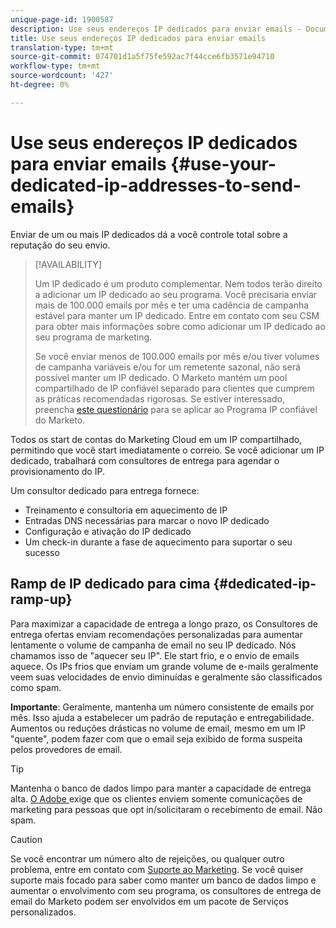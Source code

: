 ```yaml
---
unique-page-id: 1900587
description: Use seus endereços IP dedicados para enviar emails - Documentos de marketing - Documentação do produto
title: Use seus endereços IP dedicados para enviar emails
translation-type: tm+mt
source-git-commit: 074701d1a5f75fe592ac7f44cce6fb3571e94710
workflow-type: tm+mt
source-wordcount: '427'
ht-degree: 0%

---
```



# Use seus endereços IP dedicados para enviar emails {#use-your-dedicated-ip-addresses-to-send-emails}

Enviar de um ou mais IP dedicados dá a você controle total sobre a reputação do seu envio.

>[!AVAILABILITY]
>
>Um IP dedicado é um produto complementar. Nem todos terão direito a adicionar um IP dedicado ao seu programa. Você precisaria enviar mais de 100.000 emails por mês e ter uma cadência de campanha estável para manter um IP dedicado. Entre em contato com seu CSM para obter mais informações sobre como adicionar um IP dedicado ao seu programa de marketing.
>
>Se você enviar menos de 100.000 emails por mês e/ou tiver volumes de campanha variáveis e/ou for um remetente sazonal, não será possível manter um IP dedicado. O Marketo mantém um pool compartilhado de IP confiável separado para clientes que cumprem as práticas recomendadas rigorosas. Se estiver interessado, preencha [este questionário](https://na-sjg.marketo.com/lp/marketoprivacydemo/Trusted-IP-Sending-Range-Program.html) para se aplicar ao Programa IP confiável do Marketo.

Todos os start de contas do Marketing Cloud em um IP compartilhado, permitindo que você start imediatamente o correio. Se você adicionar um IP dedicado, trabalhará com consultores de entrega para agendar o provisionamento do IP.

Um consultor dedicado para entrega fornece:

* Treinamento e consultoria em aquecimento de IP
* Entradas DNS necessárias para marcar o novo IP dedicado
* Configuração e ativação do IP dedicado
* Um check-in durante a fase de aquecimento para suportar o seu sucesso

## Ramp de IP dedicado para cima {#dedicated-ip-ramp-up}

Para maximizar a capacidade de entrega a longo prazo, os Consultores de entrega ofertas enviam recomendações personalizadas para aumentar lentamente o volume de campanha de email no seu IP dedicado. Nós chamamos isso de &quot;aquecer seu IP&quot;. Ele start frio, e o envio de emails aquece. Os IPs frios que enviam um grande volume de e-mails geralmente veem suas velocidades de envio diminuídas e geralmente são classificados como spam.

**Importante**: Geralmente, mantenha um número consistente de emails por mês. Isso ajuda a estabelecer um padrão de reputação e entregabilidade. Aumentos ou reduções drásticas no volume de email, mesmo em um IP &quot;quente&quot;, podem fazer com que o email seja exibido de forma suspeita pelos provedores de email.

>[!TIP]
>
>Mantenha o banco de dados limpo para manter a capacidade de entrega alta. [O Adobe ](https://www.adobe.com/legal/terms/aup.html) exige que os clientes enviem somente comunicações de marketing para pessoas que opt in/solicitaram o recebimento de email. Não spam.

>[!CAUTION]
>
>Se você encontrar um número alto de rejeições, ou qualquer outro problema, entre em contato com [Suporte ao Marketing](https://nation.marketo.com/t5/Support/ct-p/Support). Se você quiser suporte mais focado para saber como manter um banco de dados limpo e aumentar o envolvimento com seu programa, os consultores de entrega de email do Marketo podem ser envolvidos em um pacote de Serviços personalizados.
